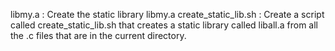 libmy.a : Create the static library libmy.a
create_static_lib.sh : Create a script called create_static_lib.sh that creates a static library called liball.a from all the .c files that are in the current directory.
